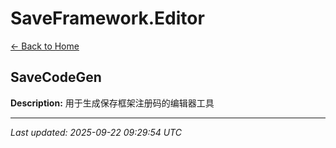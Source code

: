 # SaveFramework.Editor

[← Back to Home](Home.md)

## SaveCodeGen

**Description:** 用于生成保存框架注册码的编辑器工具

---

*Last updated: 2025-09-22 09:29:54 UTC*
